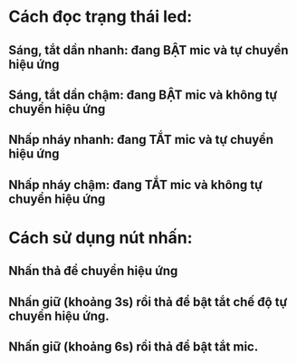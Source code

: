 # Cách đọc trạng thái led:
  ## Sáng, tắt dần nhanh: đang BẬT mic và tự chuyển hiệu ứng
  ## Sáng, tắt dần chậm: đang BẬT mic và không tự chuyển hiệu ứng
  ## Nhấp nháy nhanh: đang TẮT mic và tự chuyển hiệu ứng
  ## Nhấp nháy chậm: đang TẮT mic và không tự chuyển hiệu ứng
# Cách sử dụng nút nhấn:
  ## Nhấn thả để chuyển hiệu ứng
  ## Nhấn giữ (khoảng 3s) rồi thả để bật tắt chế độ tự chuyển hiệu ứng.
  ## Nhấn giữ (khoảng 6s) rồi thả để bật tắt mic.

